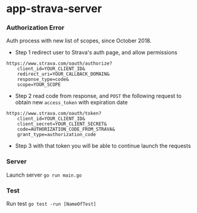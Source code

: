 # app-strava-server

### Authorization Error

Auth process with new list of scopes, since October 2018.

- Step 1 redirect user to Strava's auth page, and allow permissions
  
```
https://www.strava.com/oauth/authorize?
    client_id=YOUR_CLIENT_ID&
    redirect_uri=YOUR_CALLBACK_DOMAIN&
    response_type=code&
    scope=YOUR_SCOPE
```

- Step 2 read code from response, and `POST` the following request to obtain new `access_token` with expiration date

```
https://www.strava.com/oauth/token?
    client_id=YOUR_CLIENT_ID&
    client_secret=YOUR_CLIENT_SECRET&
    code=AUTHORIZATION_CODE_FROM_STRAVA&
    grant_type=authorization_code
```

- Step 3 with that token you will be able to continue launch the requests

### Server

Launch server `go run main.go`

### Test
Run test `go test -run [NameOfTest]`